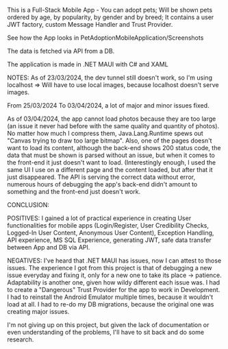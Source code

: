 This is a Full-Stack Mobile App - You can adopt pets; Will be shown pets ordered by age, by popularity, by gender and by breed; It contains a user JWT factory, custom Message Handler and Trust Provider. 

See how the App looks in PetAdoptionMobileApplication/Screenshots

The data is fetched via API from a DB.

The application is made in .NET MAUI with C# and XAML



NOTES:
As of 23/03/2024, the dev tunnel still doesn't work, so I'm using localhost => Will have to use local images, because localhost doesn't serve images.

From 25/03/2024 To 03/04/2024, a lot of major and minor issues fixed.

As of 03/04/2024, the app cannot load photos because they are too large (an issue it never had before with the same quality and quantity of photos). No matter how much I compress them, Java.Lang.Runtime spews out "Canvas trying to draw too large bitmap".
Also, one of the pages doesn't want to load its content, although the back-end shows 200 status code, the data that must be shown is parsed without an issue, but when it comes to the front-end it just doesn't want to load. (Interestingly enough, I used the same UI I use on a different page and the content loaded, but after that it just disappeared. The API is serving the correct data without error, numerous hours of debugging the app's back-end didn't amount to something and the front-end just doesn't work. 

CONCLUSION:

POSITIVES:
I gained a lot of practical experience in creating User functionalities for mobile apps (Login/Register, User Credibility Checks, Logged-In User Content, Anonymous User Content), Exception Handling, API experience, MS SQL Experience, generating JWT, safe data transfer between App and DB via API.

NEGATIVES:
I've heard that .NET MAUI has issues, now I can attest to those issues. The experience I got from this project is that of debugging a new issue everyday and fixing it, only for a new one to take its place -> patience. Adaptability is another one, given how wildy different each issue was. I had to create a "Dangerous" Trust Provider for the app to work in Development. I had to reinstall the Android Emulator multiple times, because it wouldn't load at all. I had to re-do my DB migrations, because the original one was creating major issues. 

I'm not giving up on this project, but given the lack of documentation or even understanding of the problems, I'll have to sit back and do some research.
